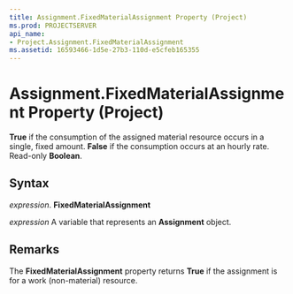 ```yaml
---
title: Assignment.FixedMaterialAssignment Property (Project)
ms.prod: PROJECTSERVER
api_name:
- Project.Assignment.FixedMaterialAssignment
ms.assetid: 16593466-1d5e-27b3-110d-e5cfeb165355
---
```



# Assignment.FixedMaterialAssignment Property (Project)

 **True** if the consumption of the assigned material resource occurs in a single, fixed amount. **False** if the consumption occurs at an hourly rate. Read-only **Boolean**.


## Syntax

 _expression_. **FixedMaterialAssignment**

 _expression_ A variable that represents an **Assignment** object.


## Remarks

The  **FixedMaterialAssignment** property returns **True** if the assignment is for a work (non-material) resource.



